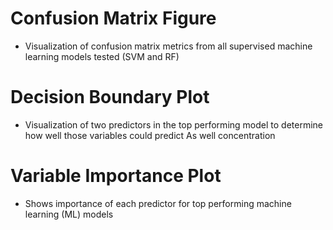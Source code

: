 # Confusion Matrix Figure 
- Visualization of confusion matrix metrics from all supervised machine learning models tested (SVM and RF)

# Decision Boundary Plot 
- Visualization of two  predictors in the top performing model to determine how well those variables could predict As well concentration

# Variable Importance Plot
- Shows importance of each predictor for top performing machine learning (ML) models
